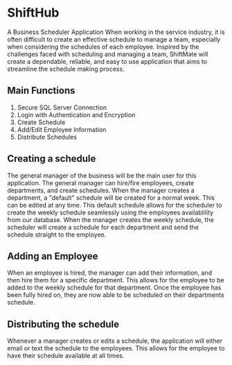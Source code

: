 # ShiftHub
A Business Scheduler Application
When working in the service industry, it is often difficult to create an effective schedule to manage a team, especially when considering the schedules of each employee. Inspired by the challenges faced with scheduling and managing a team, ShiftMate will create a dependable, reliable, and easy to use application that aims to streamline the schedule making process.

## Main Functions
1. Secure SQL Server Connection
2. Login with Authentication and Encryption
3. Create Schedule
4. Add/Edit Employee Information
5. Distribute Schedules

## Creating a schedule
The general manager of the business will be the main user for this application. The general manager can hire/fire employees, create departments, and create schedules. When the manager creates a department, a "default" schedule will be created for a normal week. This can be edited at any time. This default schedule allows for the scheduler to create the weekly schedule seamlessly using the employees availablility from our database. When the manager creates the weekly schedule, the scheduler will create a schedule for each department and send the schedule straight to the employee.

## Adding an Employee
When an employee is hired, the manager can add their information, and then hire them for a specific department. This allows for the employee to be added to the weekly schedule for that department. Once the employee has been fully hired on, they are now able to be scheduled on their departments schedule.

## Distributing the schedule
Whenever a manager creates or edits a schedule, the application will either email or text the schedule to the employees. This allows for the employee to have their schedule available at all times.
